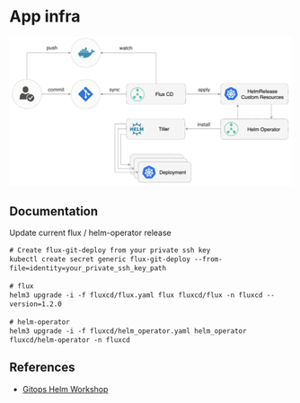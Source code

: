 # App infra

![Helm Operator](https://github.com/fluxcd/helm-operator/blob/master/docs/_files/fluxcd-helm-operator-diagram.png?raw=true)


## Documentation

Update current flux / helm-operator release

```
# Create flux-git-deploy from your private ssh key
kubectl create secret generic flux-git-deploy --from-file=identity=your_private_ssh_key_path

# flux
helm3 upgrade -i -f fluxcd/flux.yaml flux fluxcd/flux -n fluxcd --version=1.2.0

# helm-operator
helm3 upgrade -i -f fluxcd/helm_operator.yaml helm_operator fluxcd/helm-operator -n fluxcd

```

## References
- [Gitops Helm Workshop](https://helm.workshop.flagger.dev/intro/#what-is-gitops)
